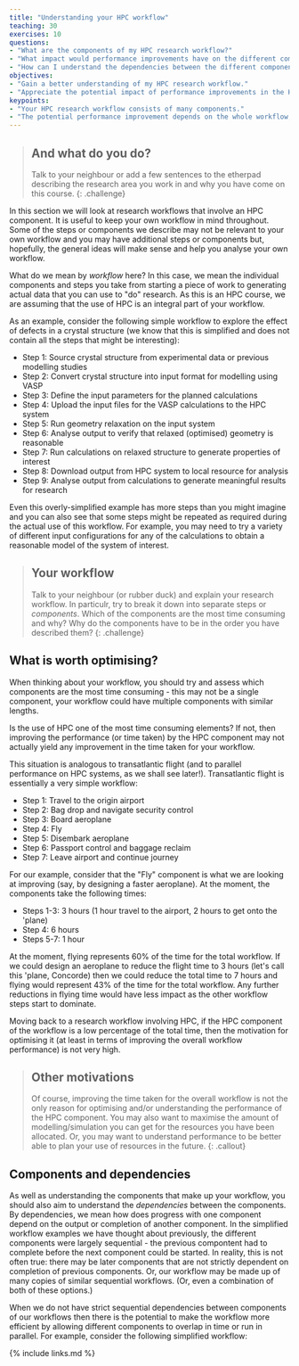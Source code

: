 ```yaml
---
title: "Understanding your HPC workflow"
teaching: 30
exercises: 10
questions:
- "What are the components of my HPC research workflow?"
- "What impact would performance improvements have on the different components?"
- "How can I understand the dependencies between the different components?"
objectives:
- "Gain a better understanding of my HPC research workflow."
- "Appreciate the potential impact of performance improvements in the HPC research workflow."
keypoints:
- "Your HPC research workflow consists of many components."
- "The potential performance improvement depends on the whole workflow, not just the individual component."
---
```


> ## And what do you do?
> Talk to your neighbour or add a few sentences to the etherpad describing the research
> area you work in and why you have come on this course.
{: .challenge}

In this section we will look at research workflows that involve an HPC component. It
is useful to keep your own workflow in mind throughout. Some of the steps or components
we describe may not be relevant to your own workflow and you may have additional steps or
components but, hopefully, the general ideas will make sense and help you analyse your
own workflow.

What do we mean by *workflow* here? In this case, we mean the individual components and
steps you take from starting a piece of work to generating actual data that you can use
to "do" research. As this is an HPC course, we are assuming that the use of HPC is an 
integral part of your workflow.

As an example, consider the following simple workflow to
explore the effect of defects in a crystal structure (we know that this is simplified
and does not contain all the steps that might be interesting):

 - Step 1: Source crystal structure from experimental data or previous modelling studies
 - Step 2: Convert crystal structure into input format for modelling using VASP
 - Step 3: Define the input parameters for the planned calculations
 - Step 4: Upload the input files for the VASP calculations to the HPC system
 - Step 5: Run geometry relaxation on the input system
 - Step 6: Analyse output to verify that relaxed (optimised) geometry is reasonable
 - Step 7: Run calculations on relaxed structure to generate properties of interest
 - Step 8: Download output from HPC system to local resource for analysis
 - Step 9: Analyse output from calculations to generate meaningful results for research

Even this overly-simplified example has more steps than you might imagine and you can
also see that some steps might be repeated as required during the actual use of this
workflow. For example, you may need to try a variety of different input configurations
for any of the calculations to obtain a reasonable model of the system of interest.

> ## Your workflow
> Talk to your neighbour (or rubber duck) and explain your research workflow. In particulr,
> try to break it down into separate steps or *components*. Which of the components are the
> most time consuming and why? Why do the components have to be in the order you have
> described them?
{: .challenge}

## What is worth optimising?

When thinking about your workflow, you should try and assess which components are the most
time consuming - this may not be a single component, your workflow could have multiple 
components with similar lengths.

Is the use of HPC one of the most time consuming elements? If not, then improving the
performance (or time taken) by the HPC component may not actually yield any improvement
in the time taken for your workflow.

This situation is analogous to transatlantic flight (and to parallel performance on HPC
systems, as we shall see later!). Transatlantic flight is essentially a very simple 
workflow:

- Step 1: Travel to the origin airport
- Step 2: Bag drop and navigate security control
- Step 3: Board aeroplane
- Step 4: Fly
- Step 5: Disembark aeroplane
- Step 6: Passport control and baggage reclaim
- Step 7: Leave airport and continue journey

For our example, consider that the "Fly" component is what we are looking at improving
(say, by designing a faster aeroplane). At the moment, the components take the following
times:

- Steps 1-3: 3 hours (1 hour travel to the airport, 2 hours to get onto the 'plane)
- Step 4: 6 hours
- Steps 5-7: 1 hour

At the moment, flying represents 60% of the time for the total workflow. If we could
design an aeroplane to reduce the flight time to 3 hours (let's call this 'plane,
Concorde) then we could reduce the total time to 7 hours and flying would represent
43% of the time for the total workflow. Any further reductions in flying time would
have less impact as the other workflow steps start to dominate.

Moving back to a research workflow involving HPC, if the HPC component of the 
workflow is a low percentage of the total time, then the motivation for optimising
it (at least in terms of improving the overall workflow performance) is not very high.

> ## Other motivations
> Of course, improving the time taken for the overall workflow is not the only
> reason for optimising and/or understanding the performance of the HPC component.
> You may also want to maximise the amount of modelling/simulation you can get
> for the resources you have been allocated. Or, you may want to understand performance
> to be better able to plan your use of resources in the future.
{: .callout} 

## Components and dependencies

As well as understanding the components that make up your workflow, you should also
aim to understand the *dependencies* between the components. By dependencies, we mean
how does progress with one component depend on the output or completion of another
component. In the simplified workflow examples we have thought about previously, the
different components were largely sequential - the previous compontent had to complete before
the next component could be started. In reality, this is not often true: there may be later
components that are not strictly dependent on completion of previous components. Or, 
our workflow may be made up of many copies of similar sequential workflows. (Or, even 
a combination of both of these options.)

When we do not have strict sequential dependencies between components of our workflows
then there is the potential to make the workflow more efficient by allowing different
components to overlap in time or run in parallel. For example, consider the following
simplified workflow:



{% include links.md %}